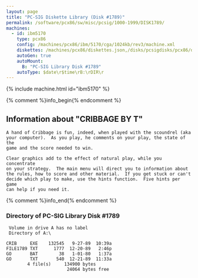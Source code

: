 ```yaml
---
layout: page
title: "PC-SIG Diskette Library (Disk #1789)"
permalink: /software/pcx86/sw/misc/pcsig/1000-1999/DISK1789/
machines:
  - id: ibm5170
    type: pcx86
    config: /machines/pcx86/ibm/5170/cga/1024kb/rev3/machine.xml
    diskettes: /machines/pcx86/diskettes.json,/disks/pcsigdisks/pcx86/diskettes.json
    autoGen: true
    autoMount:
      B: "PC-SIG Library Disk #1789"
    autoType: $date\r$time\rB:\rDIR\r
---
```


{% include machine.html id="ibm5170" %}

{% comment %}info_begin{% endcomment %}

## Information about "CRIBBAGE BY T"

    A hand of Cribbage is fun, indeed, when played with the scoundrel (aka
    your computer).  As you play, he comments on your play, the state of the
    game and the score needed to win.
    
    Clear graphics add to the effect of natural play, while you concentrate
    on your strategy.  The main menu will direct you to information about
    the rules, how to score and other material.  If you get stuck or can't
    decide which play to make, use the hints function.  Five hints per game
    can help if you need it.
{% comment %}info_end{% endcomment %}


### Directory of PC-SIG Library Disk #1789

     Volume in drive A has no label
     Directory of A:\

    CRIB     EXE    132545   9-27-89  10:39a
    FILE1789 TXT      1777  12-20-89   2:46p
    GO       BAT        38   1-01-80   1:37a
    GO       TXT       540  12-21-89  11:33a
            4 file(s)     134900 bytes
                           24064 bytes free
